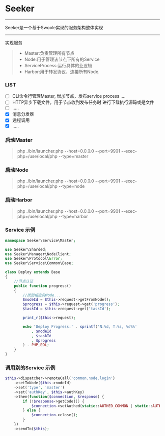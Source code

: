 # Seeker
------
Seeker是一个基于Swoole实现的服务架构整体实现

------

实现服务

> * Master:负责管理所有节点
> * Node:用于管理该节点下所有的Service
> * ServiceProcess:运行具体的业逻辑
> * Harbor:用于转发协议，连接所有Node.

### LIST

- [ ] CLI命令行管理Master, 增加节点，发布service process ....
- [ ] HTTP异步下载文件，用于节点收到发布任务时 进行下载执行源码或是文件
- [ ] .....
- [x] 消息分发器
- [x] 远程调用
- [x] .....

### 启动Master

> php ./bin/launcher.php --host=0.0.0.0 --port=9901 --exec-php=/use/local/php --type=master

### 启动Node

> php ./bin/launcher.php --host=0.0.0.0 --port=9901 --exec-php=/use/local/php --type=node

### 启动Harbor

> php ./bin/launcher.php --host=0.0.0.0 --port=9901 --exec-php=/use/local/php --type=harbor

### Service 示例

```php
namespace Seeker\Service\Master;

use Seeker\Sharded;
use Seeker\Manager\NodeClient;
use Seeker\Protocol\Error;
use Seeker\Service\Common\Base;

class Deploy extends Base
{
    //节点认证
    public function progress()
    {
        //找到相应的Node...
        $nodeId = $this->request->getFromNode();
        $progress = $this->request->get('progress');
        $taskId = $this->request->get('taskId');

        print_r($this->request);

        echo 'Deploy Progress:' . sprintf('N:%d, T:%s, %d%%'
            , $nodeId
            , $taskId
            , $progress
        ) . PHP_EOL;
    }
}
```

### 调用别的Service 示例

```php
$this->dispatcher->remoteCall('common.node.login')
    ->setToNode($this->nodeId)
    ->set('type', 'master')
    ->set('authKey', $this->authKey)
    ->then(function($connection, $response) {
        if (!$response->getCode()) {
            $connection->setAuthed(static::AUTHED_COMMON | static::AUTHED_NODE);
        } else {
            $connection->close();
        }
    })
    ->sendTo($this);
```

